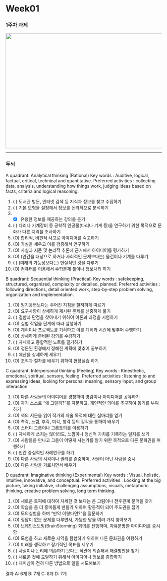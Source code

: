 # Week01

### 1주차 과제
<img src="https://user-images.githubusercontent.com/79949843/110126809-27f2e500-7e08-11eb-87cb-bbd6536e3371.jpg" width="700" height="370">

---

### 두뇌 

A quadrant: Analytical thinking (Rational)
Key words : Auditive, logical, factual, critical, technical and quantitative.
Preferred activities : collecting data, analysis, understanding how things work, judging ideas based on facts, criteria and logical reasoning.

1. ( ) 도서관 방문, 인터넷 검색 등 지식과 정보를 찾고 수집하기
2. ( ) 기본 모형을 설정해서 정보를 논리적으로 분석하기
3. * [x] 유용한 정보를 제공하는 강의를 듣기
4. ( ) 다리나 기계장비 등 공학적 인공물(다리나 기계 등)을 연구하기 위한 목적으로 문화가 다른 지역을 조사하기
5. (O) 합리적, 비판적 사고로 아이디어를 숙고하기
6. (O) 가설을 세우고 이를 검증해서 연구하기
7. (O) 사실과 지준 및 논리적 추론에 근거해서 아이디어를 평가하기
8. (O) (인간을 대상으로 하거나 사회적인 문제보다는) 물건이나 기계를 다루기
9. ( ) (미래의 가능성보다는) 현실적인 것을 다루기
10. (O) 컴퓨터를 이용해서 수학문제 풀이나 정보처리 하기

B quadrant: Sequential thinking (Practical)
Key words : safekeeping, structured, organized, complexity or detailed, planned.
Preferred activities : following directions, detail oriented work, step-by-step problem solving, organization and implementation.

1. (O) 임기응변보다는 주어진 지침을 철저하게 따르기
2. (O) 요구사항이 상세하게 제시된 문제를 신중하게 풀기
3. ( ) 결함과 단점을 찾아내기 위하여 이론과 과정을 시험하기
4. (O) 실험 작업을 단계에 따라 실행하기
5. (O) 계획이나 프로젝트를 기획하고 이를 계획과 시간에 맞추어 수행하기
6. (O) 상세하게 준비된 강의를 수강하기
7. ( ) 자세하고 종합적인 노트를 필기하기
8. (O) 정돈된 환경에서 정해진 계획에 맞추어 공부하기
9. ( ) 예산을 상세하게 세우기
10. (O) 조직과 절차를 배우기 위하여 현장실습 하기

C quadrant: Interpersonal thinking (Feeling)
Key words : Kinesthetic, emotional, spiritual, sensory, feeling.
Preferred activities : listening to and expressing ideas, looking for personal meaning, sensory input, and group interaction.

1. (O) 다른 사람들의 아이디어를 경청하여 영감이나 아이디어를 공유하기
2. (O) 자기 스스로 “왜 그럴까?”를 자문하고, 개인적인 의미를 추구하여 동기를 부여하기
3. (O) 책의 서문을 읽어 작가의 저술 목적에 대한 실마리를 얻기
4. (O) 촉각, 느낌, 후각, 미각, 청각 등의 감각을 통하여 배우기
5. (O) 스터디 그룹이나 그룹토의를 이용하기
6. ( ) 자세하게 쓰지는 않더라도, 느낌이나 정신적 가치를 기록하는 일지를 쓰기
7. (O) 사람들을 만나고 그들이 어떻게 사는가를 알기 위한 목적으로 다른 문화권을 여행하기
8. ( ) 인간 중심적인 사례연구를 하기
9. (O) 다른 사람의 시각이나 권리를 존중하며, 사물이 아닌 사람을 중시
10. (O) 다른 사람을 가르치면서 배우기

D quadrant: Imaginative thinking (Experimental)
Key words : Visual, holistic, intuitive, innovative, and conceptual.
Preferred activities : Looking at the big picture, taking initiative, challenging assumptions, visuals, metaphoric thinking, creative problem solving, long term thinking.

1. (O) 새로운 토픽에 대하여 자세한 것 보다는 큰 그림이나 전후관계 문맥을 찾기
2. (O) 학습을 좀 더 흥미롭게 만들기 위하여 활동적이 되어 주도권을 잡기
3. (O) 모의실험을 하며 “만약 이렇다면?”을 질문하기
4. (O) 정답이 없는 문제를 다루면서, 가능한 답을 여러 가지 찾아보기
5. (O) 브레인스토밍(BrainStorming) 회의를 진행하며, 자유분방한 아이디어를 중시함
6. (O) 모험을 하고 새로운 지역을 탐험하기 위하여 다른 문화권을 여행하기
7. (O) 미래를 생각하고 장기적인 목표를 세우기
8. ( ) 사실이나 논리에 의존하기 보다는 직관에 의존해서 해결방안을 찾기
9. ( ) 새로운 것에 도달하기 위해서 아이디어나 정보를 종합하기
10. ( ) 재미삼아 전혀 다른 방법으로 일을 시도해보기

결과
A:   6개
B:   7개
C:   8개
D:   7개
